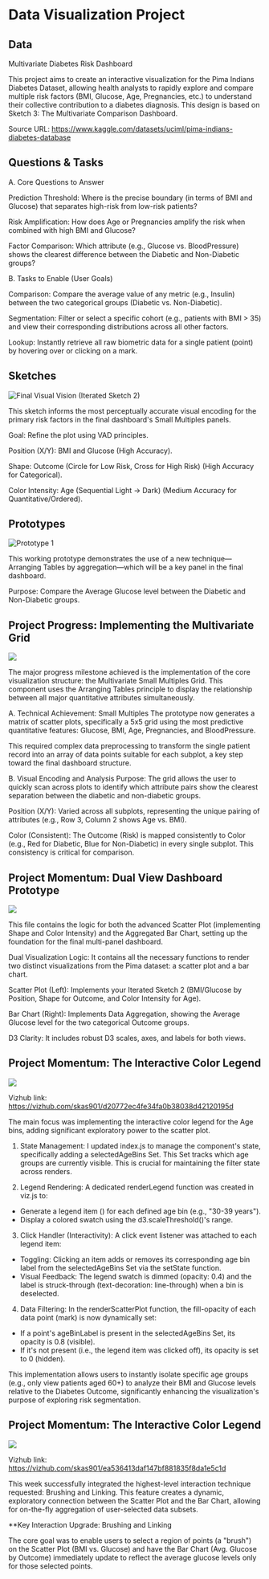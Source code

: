 # Data Visualization Project

## Data

Multivariate Diabetes Risk Dashboard

This project aims to create an interactive visualization for the Pima Indians Diabetes Dataset, allowing health analysts to rapidly explore and compare multiple risk factors (BMI, Glucose, Age, Pregnancies, etc.) to understand their collective contribution to a diabetes diagnosis. This design is based on Sketch 3: The Multivariate Comparison Dashboard.

Source URL: https://www.kaggle.com/datasets/uciml/pima-indians-diabetes-database

## Questions & Tasks

A. Core Questions to Answer

Prediction Threshold: Where is the precise boundary (in terms of BMI and Glucose) that separates high-risk from low-risk patients?

Risk Amplification: How does Age or Pregnancies amplify the risk when combined with high BMI and Glucose?

Factor Comparison: Which attribute (e.g., Glucose vs. BloodPressure) shows the clearest difference between the Diabetic and Non-Diabetic groups?

B. Tasks to Enable (User Goals)

Comparison: Compare the average value of any metric (e.g., Insulin) between the two categorical groups (Diabetic vs. Non-Diabetic).

Segmentation: Filter or select a specific cohort (e.g., patients with BMI > 35) and view their corresponding distributions across all other factors.

Lookup: Instantly retrieve all raw biometric data for a single patient (point) by hovering over or clicking on a mark.

## Sketches

![Final Visual Vision (Iterated Sketch 2)](https://github.com/skas901/dataviz-project-template-proposal/blob/master/iterated.png)

This sketch informs the most perceptually accurate visual encoding for the primary risk factors in the final dashboard's Small Multiples panels.

Goal: Refine the plot using VAD principles.

Position (X/Y): BMI and Glucose (High Accuracy).

Shape: Outcome (Circle for Low Risk, Cross for High Risk) (High Accuracy for Categorical).

Color Intensity: Age (Sequential Light → Dark) (Medium Accuracy for Quantitative/Ordered).


## Prototypes
![Prototype 1](https://github.com/skas901/dataviz-project-template-proposal/blob/master/Prototype.png)

This working prototype demonstrates the use of a new technique—Arranging Tables by aggregation—which will be a key panel in the final dashboard.

Purpose: Compare the Average Glucose level between the Diabetic and Non-Diabetic groups.

## Project Progress: Implementing the Multivariate Grid
![](https://github.com/skas901/dataviz-project-template-proposal/blob/master/Progress.png)

The major progress milestone achieved is the implementation of the core visualization structure: the Multivariate Small Multiples Grid. This component uses the Arranging Tables principle to display the relationship between all major quantitative attributes simultaneously.

A. Technical Achievement: Small Multiples
The prototype now generates a matrix of scatter plots, specifically a 5x5 grid using the most predictive quantitative features: Glucose, BMI, Age, Pregnancies, and BloodPressure.

This required complex data preprocessing to transform the single patient record into an array of data points suitable for each subplot, a key step toward the final dashboard structure.

B. Visual Encoding and Analysis
Purpose: The grid allows the user to quickly scan across plots to identify which attribute pairs show the clearest separation between the diabetic and non-diabetic groups.

Position (X/Y): Varied across all subplots, representing the unique pairing of attributes (e.g., Row 3, Column 2 shows Age vs. BMI).

Color (Consistent): The Outcome (Risk) is mapped consistently to Color (e.g., Red for Diabetic, Blue for Non-Diabetic) in every single subplot. This consistency is critical for comparison.

## Project Momentum: Dual View Dashboard Prototype
![](https://github.com/skas901/dataviz-project-template-proposal/blob/master/Momentum.png)

This file contains the logic for both the advanced Scatter Plot (implementing Shape and Color Intensity) and the Aggregated Bar Chart, setting up the foundation for the final multi-panel dashboard.

Dual Visualization Logic: It contains all the necessary functions to render two distinct visualizations from the Pima dataset: a scatter plot and a bar chart.

Scatter Plot (Left): Implements your Iterated Sketch 2 (BMI/Glucose by Position, Shape for Outcome, and Color Intensity for Age).

Bar Chart (Right): Implements Data Aggregation, showing the Average Glucose level for the two categorical Outcome groups.

D3 Clarity: It includes robust D3 scales, axes, and labels for both views.

## Project Momentum: The Interactive Color Legend
![](https://github.com/skas901/dataviz-project-template-proposal/blob/master/Momentum_2.png)

 Vizhub link: https://vizhub.com/skas901/d20772ec4fe34fa0b38038d42120195d

The main focus was implementing the interactive color legend for the Age bins, adding significant exploratory power to the scatter plot.

1. State Management: I updated index.js to manage the component's state, specifically adding a selectedAgeBins Set. This Set tracks which age groups are currently visible. This is crucial for maintaining the filter state across renders.

2. Legend Rendering: A dedicated renderLegend function was created in viz.js to:

  * Generate a legend item (<g>) for each defined age bin (e.g., "30-39 years").
  * Display a colored swatch using the d3.scaleThreshold()'s range.

3. Click Handler (Interactivity): A click event listener was attached to each legend item:

  * Toggling: Clicking an item adds or removes its corresponding age bin label from the selectedAgeBins Set via the setState function.
  * Visual Feedback: The legend swatch is dimmed (opacity: 0.4) and the label is struck-through (text-decoration: line-through) when a bin is deselected.

4. Data Filtering: In the renderScatterPlot function, the fill-opacity of each data point (mark) is now dynamically set:

  * If a point's ageBinLabel is present in the selectedAgeBins Set, its opacity is 0.8 (visible).
  * If it's not present (i.e., the legend item was clicked off), its opacity is set to 0 (hidden).

This implementation allows users to instantly isolate specific age groups (e.g., only view patients aged 60+) to analyze their BMI and Glucose levels relative to the Diabetes Outcome, significantly enhancing the visualization's purpose of exploring risk segmentation.

## Project Momentum: The Interactive Color Legend
![](https://github.com/skas901/dataviz-project-template-proposal/blob/master/Momentum_3.png)

 Vizhub link: https://vizhub.com/skas901/ea536413daf147bf881835f8da1e5c1d

This week successfully integrated the highest-level interaction technique requested: Brushing and Linking. This feature creates a dynamic, exploratory connection between the Scatter Plot and the Bar Chart, allowing for on-the-fly aggregation of user-selected data subsets.

**Key Interaction Upgrade: Brushing and Linking

The core goal was to enable users to select a region of points (a "brush") on the Scatter Plot (BMI vs. Glucose) and have the Bar Chart (Avg. Glucose by Outcome) immediately update to reflect the average glucose levels only for those selected points.




